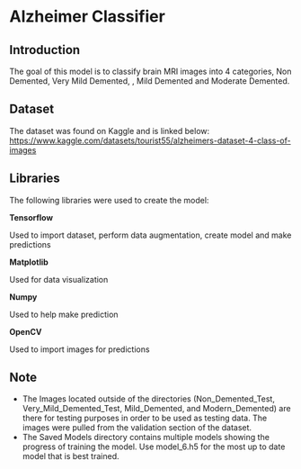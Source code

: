 # Alzheimer Classifier
## Introduction
The goal of this model is to classify brain MRI images into 4 categories,  Non Demented, Very Mild Demented, , Mild Demented and Moderate Demented.
## Dataset
The dataset was found on Kaggle and is linked below:
https://www.kaggle.com/datasets/tourist55/alzheimers-dataset-4-class-of-images
## Libraries
The following libraries were used to create the model:

<b>Tensorflow</b>

Used to import dataset, perform data augmentation, create model and make predictions

<b>Matplotlib</b>

Used for data visualization

<b>Numpy</b>

Used to help make prediction

<b>OpenCV</b>

Used to import images for predictions

## Note
- The Images located outside of the directories (Non_Demented_Test, Very_Mild_Demented_Test, Mild_Demented, and Modern_Demented) are there for testing purposes in order to be used as testing data. The images were pulled from the validation section of the dataset.
- The Saved Models directory contains multiple models showing the progress of training the model. Use model_6.h5 for the most up to date model that is best trained.